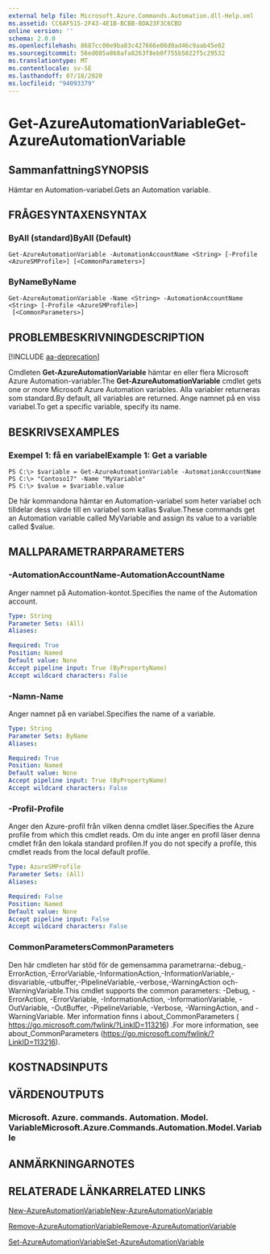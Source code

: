 ```yaml
---
external help file: Microsoft.Azure.Commands.Automation.dll-Help.xml
ms.assetid: CC6AF515-2F43-4E1B-BCBB-8DA23F3C6CBD
online version: ''
schema: 2.0.0
ms.openlocfilehash: 8687cc00e9ba83c427666e08d0ad46c9aab45e02
ms.sourcegitcommit: 56ed085a868afa8263f8eb0f755b5822f5c29532
ms.translationtype: MT
ms.contentlocale: sv-SE
ms.lasthandoff: 07/18/2020
ms.locfileid: "94093379"
---
```

# <span data-ttu-id="1b6a0-101">Get-AzureAutomationVariable</span><span class="sxs-lookup"><span data-stu-id="1b6a0-101">Get-AzureAutomationVariable</span></span>

## <span data-ttu-id="1b6a0-102">Sammanfattning</span><span class="sxs-lookup"><span data-stu-id="1b6a0-102">SYNOPSIS</span></span>

<span data-ttu-id="1b6a0-103">Hämtar en Automation-variabel.</span><span class="sxs-lookup"><span data-stu-id="1b6a0-103">Gets an Automation variable.</span></span>

## <span data-ttu-id="1b6a0-104">FRÅGESYNTAXEN</span><span class="sxs-lookup"><span data-stu-id="1b6a0-104">SYNTAX</span></span>

### <span data-ttu-id="1b6a0-105">ByAll (standard)</span><span class="sxs-lookup"><span data-stu-id="1b6a0-105">ByAll (Default)</span></span>
```
Get-AzureAutomationVariable -AutomationAccountName <String> [-Profile <AzureSMProfile>] [<CommonParameters>]
```

### <span data-ttu-id="1b6a0-106">ByName</span><span class="sxs-lookup"><span data-stu-id="1b6a0-106">ByName</span></span>
```
Get-AzureAutomationVariable -Name <String> -AutomationAccountName <String> [-Profile <AzureSMProfile>]
 [<CommonParameters>]
```

## <span data-ttu-id="1b6a0-107">PROBLEMBESKRIVNING</span><span class="sxs-lookup"><span data-stu-id="1b6a0-107">DESCRIPTION</span></span>

[!INCLUDE [aa-deprecation](../include/aa-deprecation.md)]

<span data-ttu-id="1b6a0-108">Cmdleten **Get-AzureAutomationVariable** hämtar en eller flera Microsoft Azure Automation-variabler.</span><span class="sxs-lookup"><span data-stu-id="1b6a0-108">The **Get-AzureAutomationVariable** cmdlet gets one or more Microsoft Azure Automation variables.</span></span>
<span data-ttu-id="1b6a0-109">Alla variabler returneras som standard.</span><span class="sxs-lookup"><span data-stu-id="1b6a0-109">By default, all variables are returned.</span></span>
<span data-ttu-id="1b6a0-110">Ange namnet på en viss variabel.</span><span class="sxs-lookup"><span data-stu-id="1b6a0-110">To get a specific variable, specify its name.</span></span>

## <span data-ttu-id="1b6a0-111">BESKRIVS</span><span class="sxs-lookup"><span data-stu-id="1b6a0-111">EXAMPLES</span></span>

### <span data-ttu-id="1b6a0-112">Exempel 1: få en variabel</span><span class="sxs-lookup"><span data-stu-id="1b6a0-112">Example 1: Get a variable</span></span>
```
PS C:\> $variable = Get-AzureAutomationVariable -AutomationAccountName
PS C:\> "Contoso17" -Name "MyVariable"
PS C:\> $value = $variable.value
```

<span data-ttu-id="1b6a0-113">De här kommandona hämtar en Automation-variabel som heter variabel och tilldelar dess värde till en variabel som kallas $value.</span><span class="sxs-lookup"><span data-stu-id="1b6a0-113">These commands get an Automation variable called MyVariable and assign its value to a variable called $value.</span></span>

## <span data-ttu-id="1b6a0-114">MALLPARAMETRAR</span><span class="sxs-lookup"><span data-stu-id="1b6a0-114">PARAMETERS</span></span>

### <span data-ttu-id="1b6a0-115">-AutomationAccountName</span><span class="sxs-lookup"><span data-stu-id="1b6a0-115">-AutomationAccountName</span></span>
<span data-ttu-id="1b6a0-116">Anger namnet på Automation-kontot.</span><span class="sxs-lookup"><span data-stu-id="1b6a0-116">Specifies the name of the Automation account.</span></span>

```yaml
Type: String
Parameter Sets: (All)
Aliases: 

Required: True
Position: Named
Default value: None
Accept pipeline input: True (ByPropertyName)
Accept wildcard characters: False
```

### <span data-ttu-id="1b6a0-117">-Namn</span><span class="sxs-lookup"><span data-stu-id="1b6a0-117">-Name</span></span>
<span data-ttu-id="1b6a0-118">Anger namnet på en variabel.</span><span class="sxs-lookup"><span data-stu-id="1b6a0-118">Specifies the name of a variable.</span></span>

```yaml
Type: String
Parameter Sets: ByName
Aliases: 

Required: True
Position: Named
Default value: None
Accept pipeline input: True (ByPropertyName)
Accept wildcard characters: False
```

### <span data-ttu-id="1b6a0-119">-Profil</span><span class="sxs-lookup"><span data-stu-id="1b6a0-119">-Profile</span></span>
<span data-ttu-id="1b6a0-120">Anger den Azure-profil från vilken denna cmdlet läser.</span><span class="sxs-lookup"><span data-stu-id="1b6a0-120">Specifies the Azure profile from which this cmdlet reads.</span></span>
<span data-ttu-id="1b6a0-121">Om du inte anger en profil läser denna cmdlet från den lokala standard profilen.</span><span class="sxs-lookup"><span data-stu-id="1b6a0-121">If you do not specify a profile, this cmdlet reads from the local default profile.</span></span>

```yaml
Type: AzureSMProfile
Parameter Sets: (All)
Aliases: 

Required: False
Position: Named
Default value: None
Accept pipeline input: False
Accept wildcard characters: False
```

### <span data-ttu-id="1b6a0-122">CommonParameters</span><span class="sxs-lookup"><span data-stu-id="1b6a0-122">CommonParameters</span></span>
<span data-ttu-id="1b6a0-123">Den här cmdleten har stöd för de gemensamma parametrarna:-debug,-ErrorAction,-ErrorVariable,-InformationAction,-InformationVariable,-disvariable,-utbuffer,-PipelineVariable,-verbose,-WarningAction och-WarningVariable.</span><span class="sxs-lookup"><span data-stu-id="1b6a0-123">This cmdlet supports the common parameters: -Debug, -ErrorAction, -ErrorVariable, -InformationAction, -InformationVariable, -OutVariable, -OutBuffer, -PipelineVariable, -Verbose, -WarningAction, and -WarningVariable.</span></span> <span data-ttu-id="1b6a0-124">Mer information finns i about_CommonParameters ( https://go.microsoft.com/fwlink/?LinkID=113216) .</span><span class="sxs-lookup"><span data-stu-id="1b6a0-124">For more information, see about_CommonParameters (https://go.microsoft.com/fwlink/?LinkID=113216).</span></span>

## <span data-ttu-id="1b6a0-125">KOSTNADS</span><span class="sxs-lookup"><span data-stu-id="1b6a0-125">INPUTS</span></span>

## <span data-ttu-id="1b6a0-126">VÄRDEN</span><span class="sxs-lookup"><span data-stu-id="1b6a0-126">OUTPUTS</span></span>

### <span data-ttu-id="1b6a0-127">Microsoft. Azure. commands. Automation. Model. Variable</span><span class="sxs-lookup"><span data-stu-id="1b6a0-127">Microsoft.Azure.Commands.Automation.Model.Variable</span></span>

## <span data-ttu-id="1b6a0-128">ANMÄRKNINGAR</span><span class="sxs-lookup"><span data-stu-id="1b6a0-128">NOTES</span></span>

## <span data-ttu-id="1b6a0-129">RELATERADE LÄNKAR</span><span class="sxs-lookup"><span data-stu-id="1b6a0-129">RELATED LINKS</span></span>

[<span data-ttu-id="1b6a0-130">New-AzureAutomationVariable</span><span class="sxs-lookup"><span data-stu-id="1b6a0-130">New-AzureAutomationVariable</span></span>](./New-AzureAutomationVariable.md)

[<span data-ttu-id="1b6a0-131">Remove-AzureAutomationVariable</span><span class="sxs-lookup"><span data-stu-id="1b6a0-131">Remove-AzureAutomationVariable</span></span>](./Remove-AzureAutomationVariable.md)

[<span data-ttu-id="1b6a0-132">Set-AzureAutomationVariable</span><span class="sxs-lookup"><span data-stu-id="1b6a0-132">Set-AzureAutomationVariable</span></span>](./Set-AzureAutomationVariable.md)


